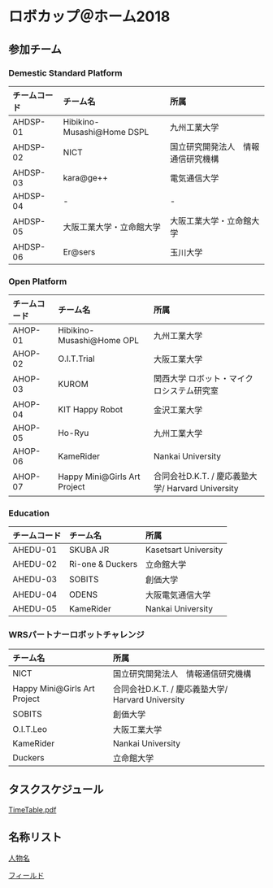 # ロボカップ＠ホーム2018

## 参加チーム

### Demestic Standard Platform
|チームコード|チーム名            			|所属         |
|:-|:-|:-|
|AHDSP-01|Hibikino-Musashi@Home DSPL   	|九州工業大学   	|
|AHDSP-02|NICT							|国立研究開発法人　情報通信研究機構|
|AHDSP-03|kara@ge++        |電気通信大学|
|AHDSP-04|-                |-         |
|AHDSP-05|大阪工業大学・立命館大学|大阪工業大学・立命館大学|
|AHDSP-06|Er@sers             |玉川大学|


### Open Platform
|チームコード|チーム名            			|所属         |
|:-|:-|:-|
|AHOP-01|Hibikino-Musashi@Home OPL 	|九州工業大学	   |
|AHOP-02|O.I.T.Trial					|大阪工業大学		|
|AHOP-03|KUROM                |関西大学 ロボット・マイクロシステム研究室|
|AHOP-04|KIT Happy Robot      |金沢工業大学   |
|AHOP-05|Ho-Ryu               |九州工業大学   |
|AHOP-06|KameRider            |Nankai University|
|AHOP-07|Happy Mini@Girls Art Project |合同会社D.K.T. / 慶応義塾大学/ Harvard University|


### Education
|チームコード	|チーム名						|所属         |
|:-|:-|:-|
|AHEDU-01		|SKUBA JR						|Kasetsart University|
|AHEDU-02   |Ri-one & Duckers   |立命館大学            |
|AHEDU-03   |SOBITS             |創価大学              |
|AHEDU-04   |ODENS              |大阪電気通信大学       |
|AHEDU-05   |KameRider          |Nankai University|

### WRSパートナーロボットチャレンジ
|チーム名            			|所属         |
|:-|:-|
|NICT								|国立研究開発法人　情報通信研究機構|
|Happy Mini@Girls Art Project  |合同会社D.K.T. / 慶応義塾大学/ Harvard University|
|SOBITS             |創価大学|
|O.I.T.Leo          |大阪工業大学|
|KameRider	        |Nankai University|
|Duckers	          |立命館大学|


## タスクスケジュール

[TimeTable.pdf](TimeTable.pdf)

## 名称リスト
[人物名](name_list.csv)

[フィールド](field.pdf)
